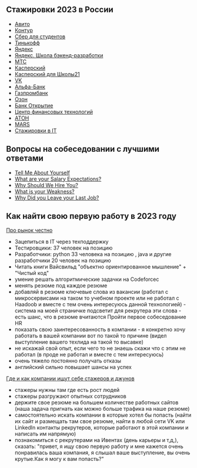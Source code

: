 ## Стажировки 2023 в России

- [Авито](https://start.avito.ru/)
- [Контур](https://kontur.ru/education/programs/intern)
- [Сбер для студентов](https://sbergraduate.ru/sberseasons-moscow/)
- [Тинькофф](https://fintech.tinkoff.ru/)
- [Яндекс](https://yandex.ru/yaintern/)
- [Яндекс. Школа бэкенд-разработки](https://academy.yandex.ru/schools/backend)
- [МТС](https://job.mts.ru/internship)
- [Касперский](https://safeboard.kaspersky.ru/)
- [Касперский для Школы21](https://safeboard.kaspersky.ru/?utm_source=career_day&utm_medium=school21)
- [VK](https://internship.vk.company/internship)
- [Альфа-Банк](https://job.alfabank.ru/start-career)
- [Газпромбанк](https://gpb.fut.ru/levelup?utm_source=fut&utm_medium=mail&utm_campaign=organic&utm_content=predreg)
- [Озон](https://job.ozon.ru/internships/)
- [Банк Открытие](https://talent.open.ru/internship)
- [Центр финансовых технологий](https://team.cft.ru/start/school)
- [АТОН](https://www.aton.ru/about/career/ittp/?utm_medium=indiv_mail&utm_source=fut&utm_campaign=294428658&utm_content=2023-04-05+13%3A30%3A00)
- [MARS](https://careers.mars.com/ru/ru/mars-internship-experience-program#ph-ZLm8N)
- [Стажировки в IT](https://changellenge.com/vacancy/filter/indystry-is-it/apply/)

## Вопросы на собеседовании с лучшими ответами
- [Tell Me About Yourself](https://www.youtube.com/watch?v=TQHW7gGjrCQ&ab_channel=TheCompaniesExpert)
- [What are your Salary Expectations?](https://www.youtube.com/watch?v=WChxbBSlWnQ&ab_channel=TheCompaniesExpert)
- [Why Should We Hire You?](https://www.youtube.com/watch?v=WQ6snVCCgt4&t=4s&ab_channel=TheCompaniesExpert)
- [What is your Weakness?](https://www.youtube.com/watch?v=yzWo8EXsfTs&ab_channel=TheCompaniesExpert)
- [Why Did you Leave your Last Job?](https://www.youtube.com/watch?v=ofTfvFcj5ok&ab_channel=TheCompaniesExpert)

## Как найти свою первую работу в 2023 году

[Про рынок честно](https://vk.com/video-46638176_456239215)

- Зацепиться в IT через техподдержку
- Тестировцики: 37 человек на позицию
- Разработчики: python 33 человека на позицию , java и другие разработчики 20 человек на позицию
- Читать книги Вайсвильд "объектно ориентированное мышление" + "Чистый код"
- умение решать алгоритмические задачки на Codeforcec
- менять резюме под каждое резюме
- добавляй в резюме ключевые слова из вакансии (работал с микросервисами на таком то учебном проекте или не работал с Haadoob и вместе с тем очень интересуюсь данной технологией) - система на моей страничке подсветит для рекрутера эти слова - есть шанс, что в резюме вчитаются
Пройти первое собеседование HR
- показать свою заинтересованность в компании - я конкретно хочу работать в вашей компании вот по такой то причине (видел выступление вашего техлида на такой то высавке)
- не искажай свой опыт, если чего то не знаешь скажи что с этим не работал (в проде не работал и вместе с тем интересуюсь)
- очень тяжело постоянно получать отказы
- английский сильно повышает шансы на успех

[Где и как компании ищут себе стажеров и джунов](https://vk.com/video-46638176_456239216)

- стажеры нужны там где есть рост людей
- стажеры разгружают опытных сотрудников
- держите свое резюме на большем количестве работных сайтов (наша задача пригнать как можно больше трафика на наше резюме)
- самостоятельно искать компании в которые хотел бы попасть (найти их сайт и размещать там свое резюме, найти в любой сети VK или LinkedIn контакты рекрутеров, которые работают в этой компании и написать им напрямую)
- познакомиться с рекрутерами на Ивентах (день карьеры и т,д,), сказать: "привет, я ищу свою первую работу и мне кажется очень понравилась ваша компания, я слышал ваше выступление, вы очень крутые.Как я могу к вам попасть?"

